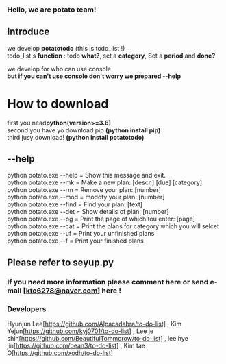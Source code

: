 ### Hello, we are potato team!

## Introduce
we develop **potatotodo** (this is todo_list !)  
todo_list's **function** : todo **what?**, set a **category**, Set a **period** and **done?** 

we develop for who can use console  
**but if you can't use console don't worry we prepared --help**

# How to download
first you nead**python(version>=3.6)**    
second you have yo download pip **(python install pip)**  
third jusy download! **(python install potatotodo)**  


## --help  
python potato.exe --help =    Show this message and exit.  
python potato.exe --mk =      Make a new plan: [descr.] [due] [category]  
python potato.exe --rm =      Remove your plan: [number]  
python potato.exe --mod =     modofy your plan: [number]  
python potato.exe --find =    Find your plan: [text]  
python potato.exe --det =     Show details of plan: [number]  
python potato.exe --pg =      Print the page of which tou enter: [page]  
python potato.exe --cat =     Print the plans for category which you will selcet  
python potato.exe --uf =      Print your unfinished plans  
python potato.exe --f =       Print your finished plans  

## Please refer to seyup.py

### If you need more information please comment here or send e-mail [kto6278@naver.com] here !


### Developers
Hyunjun Lee[https://github.com/Alpacadabra/to-do-list] , Kim Yejun[https://github.com/kyj0701/to-do-list] , Lee je shin[https://github.com/BeautifulTommorow/to-do-list] , lee hye jin[https://github.com/bean3/to-do-list] , Kim tae O[https://github.com/xodh/to-do-list]

